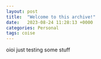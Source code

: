 ```yaml
---
layout: post
title:  "Welcome to this archive!"
date:   2023-08-24 11:28:13 +0000
categories: Personal
tags: coise
---
```


oioi
just testing some stuff